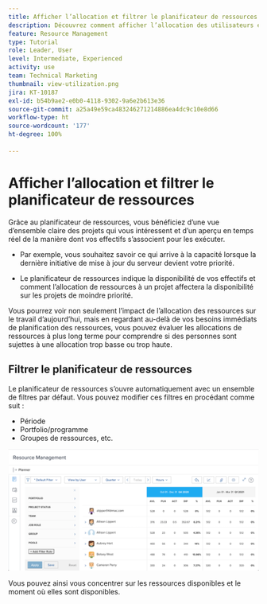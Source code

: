 ```yaml
---
title: Afficher l’allocation et filtrer le planificateur de ressources
description: Découvrez comment afficher l’allocation des utilisateurs et utilisatrices et filtrer le planificateur de ressources.
feature: Resource Management
type: Tutorial
role: Leader, User
level: Intermediate, Experienced
activity: use
team: Technical Marketing
thumbnail: view-utilization.png
jira: KT-10187
exl-id: b54b9ae2-e0b0-4118-9302-9a6e2b613e36
source-git-commit: a25a49e59ca483246271214886ea4dc9c10e8d66
workflow-type: ht
source-wordcount: '177'
ht-degree: 100%

---
```


# Afficher l’allocation et filtrer le planificateur de ressources

Grâce au planificateur de ressources, vous bénéficiez d’une vue d’ensemble claire des projets qui vous intéressent et d’un aperçu en temps réel de la manière dont vos effectifs s’associent pour les exécuter.

* Par exemple, vous souhaitez savoir ce qui arrive à la capacité lorsque la dernière initiative de mise à jour du serveur devient votre priorité.

* Le planificateur de ressources indique la disponibilité de vos effectifs et comment l’allocation de ressources à un projet affectera la disponibilité sur les projets de moindre priorité.


Vous pourrez voir non seulement l’impact de l’allocation des ressources sur le travail d’aujourd’hui, mais en regardant au-delà de vos besoins immédiats de planification des ressources, vous pouvez évaluer les allocations de ressources à plus long terme pour comprendre si des personnes sont sujettes à une allocation trop basse ou trop haute.

## Filtrer le planificateur de ressources

Le planificateur de ressources s’ouvre automatiquement avec un ensemble de filtres par défaut. Vous pouvez modifier ces filtres en procédant comme suit :

* Période
* Portfolio/programme
* Groupes de ressources, etc.

![Filtre du planificateur de ressources](assets/TRP01.png)

Vous pouvez ainsi vous concentrer sur les ressources disponibles et le moment où elles sont disponibles.
